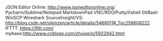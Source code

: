 JSON Editor Online: http://www.jsoneditoronline.org/
Pycharm/Sublime/Notepad
MarkdownPad
VNC/RDO/Putty/Xshell
GitBash
WinSCP
Wireshark
SourceInsight/VS: http://blog.csdn.net/sikinzen/article/details/5468511#_Toc258608222
IFTTT: https://ifttt.com/
mybase:http://www.cnblogs.com/zhujoe/p/5922942.html

